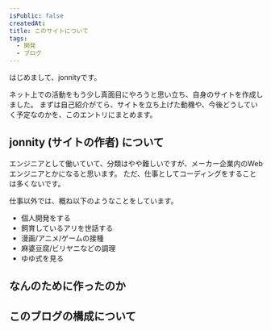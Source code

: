 ```yaml
---
isPublic: false
createdAt: 
title: このサイトについて
tags: 
  - 開発
  - ブログ
---
```


はじめまして、jonnityです。

ネット上での活動をもう少し真面目にやろうと思い立ち、自身のサイトを作成しました。
まずは自己紹介がてら、サイトを立ち上げた動機や、今後どうしていく予定なのかを、このエントリにまとめます。

## jonnity (サイトの作者) について

エンジニアとして働いていて、分類はやや難しいですが、メーカー企業内のWebエンジニアとかになると思います。
ただ、仕事としてコーディングをすることは多くないです。

仕事以外では、概ね以下のようなことをしています。

* 個人開発をする
* 飼育しているアリを世話する
* 漫画/アニメ/ゲームの接種
* 麻婆豆腐/ビリヤニなどの調理
* ゆゆ式を見る

## なんのために作ったのか

## このブログの構成について

